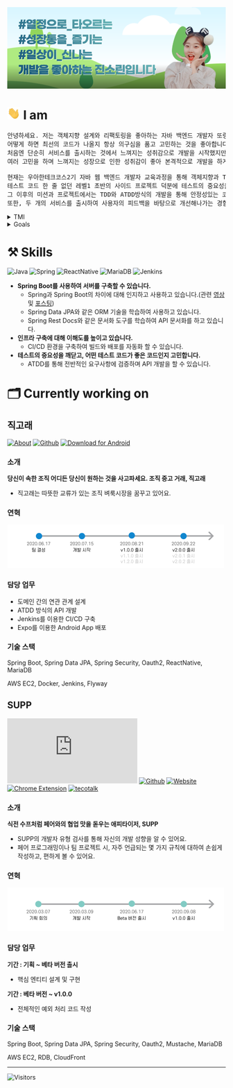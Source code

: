 <img src = "images/banner.png">

# <img src = "images/hello.gif" width = "30px"> I am

<pre>
안녕하세요. 저는 객체지향 설계와 리팩토링을 좋아하는 자바 백엔드 개발자 또링입니다. 
어떻게 하면 최선의 코드가 나올지 항상 의구심을 품고 고민하는 것을 좋아합니다.
처음엔 단순히 서비스를 출시하는 것에서 느껴지는 성취감으로 개발을 시작했지만,
여러 고민을 하며 느껴지는 성장으로 인한 성취감이 좋아 본격적으로 개발을 하게 되었습니다.

현재는 우아한테크코스2기 자바 웹 백엔드 개발자 교육과정을 통해 객체지향과 TDD, 클린 코드에 대해 학습하고 있습니다.
테스트 코드 한 줄 없던 레벨1 초반의 사이드 프로젝트 덕분에 테스트의 중요성을 깨달았습니다. 
그 이후의 미션과 프로젝트에서는 TDD와 ATDD방식의 개발을 통해 안정성있는 코드를 작성하고 있습니다.
또한, 두 개의 서비스를 출시하여 사용자의 피드백을 바탕으로 개선해나가는 경험도 하고 있습니다.
</pre>


<details>
<summary> TMI </summary>
<h3> 🧩 취미는 퍼즐입니다. </h3>
<pre>
- 엄청난 몰입감 덕분에 벌써 10년째 하고 있네요.
- 아직 못 맞춘 퍼즐도 있습니다.(고등학생 때 친구들에게 선물 받은 고흐의 별이 빛나는 밤 - 2000피스✨)
</pre>

<h3> 🗂 정리 및 기록 그리고 계획 세우는 것을 좋아합니다. (ESFJ) </h3>
<pre>
- 초~고등학생 때까지는 노트와 다이어리에 기록을
- 대학생 초반까지는 에버노트에 기록을
- 지금은 노션과 아이패드 굿노트 앱에 템플릿을 직접 만들어 기록합니다.
</pre>
</details>

<details>
<summary> Goals </summary>
<h3>🗓 2030</h3>
<pre>
🌎 <b>파워(기술)블로거</b>
    - 양보단 질로 승부하기
    - 코멘트로 활발한 토론하기
💪🏻 <b>하나를 깊게 이해하기</b>
    - 하나를 깊게 마스터하여 새로운 기술이나 처음 써보는 기술도 금방 익힐 수 있는 능력 갖추기
</pre>
<h3>🗓 2040</h3>
<pre>
👭 <b>친구 하고 싶은 사람</b>
    - 같은 40대에게도, 한참 어린 20대에게도, 조금 높은 50대에게도 친구 하고 싶은 사람
    - 모든 이의 의견을 잘 들어줄 수 있는 사람
    - 논리와 근거 없이 내 주장을 고집하지 않는 사람
💬 <b>회고 21년차</b> 
    - 내가 나에 대해 늘 고민하고 멈춰있지 않기
    - 발전하기 위해 노력하기
</pre>
</details>

    
# ⚒ Skills
![Java](https://img.shields.io/badge/java-%23ED8B00.svg?&style=for-the-badge&logo=java&logoColor=white)
![Spring](https://img.shields.io/badge/spring%20-%236DB33F.svg?&style=for-the-badge&logo=spring&logoColor=white)
![ReactNative](https://img.shields.io/badge/react_native%20-%2320232a.svg?&style=for-the-badge&logo=react&logoColor=%2361DAFB)
![MariaDB](https://img.shields.io/badge/MariaDB%20-%2320232a.svg?&style=for-the-badge&logo=MariaDB&logoColor=white)
![Jenkins](https://img.shields.io/badge/Jenkins%20-%2320232a.svg?&style=for-the-badge&logo=Jenkins&logoColor=white)

- **Spring Boot를 사용하여 서버를 구축할 수 있습니다.**
   - Spring과 Spring Boot의 차이에 대해 인지하고 사용하고 있습니다.(관련 [영상](https://www.youtube.com/watch?v=OdpPvdB7qZY) 및 [포스팅](https://ssoco.tistory.com/66?category=840029))
   - Spring Data JPA와 같은 ORM 기술을 학습하여 사용하고 있습니다.
   - Spring Rest Docs와 같은 문서화 도구를 학습하여 API 문서화를 하고 있습니다.
- **인프라 구축에 대해 이해도를 높이고 있습니다.**
   - CI/CD 환경을 구축하여 빌드와 배포를 자동화 할 수 있습니다.
- **테스트의 중요성을 깨닫고, 어떤 테스트 코드가 좋은 코드인지 고민합니다.**
   - ATDD를 통해 전반적인 요구사항에 검증하며 API 개발을 할 수 있습니다.


# 🗂 Currently working on

## 직고래

[![About](http://img.shields.io/badge/-_💡_About-blue?style=flat&link=https://sites.google.com/woowahan.com/wooteco-demo/%EC%A7%81%EA%B3%A0%EB%9E%98)](https://sites.google.com/woowahan.com/wooteco-demo/%EC%A7%81%EA%B3%A0%EB%9E%98) 
[![Github](http://img.shields.io/badge/-Github-black?style=flat&logo=Github&link=https://github.com/woowacourse-teams/2020-seller-lee-company)](https://github.com/woowacourse-teams/2020-seller-lee-company) 
[![Download for Android](http://img.shields.io/badge/-_📲_Download_for_Android-white?style=flat&link=https://play.google.com/store/apps/details?id=com.sellerleecompany.jikgorae&hl=en_US)](https://play.google.com/store/apps/details?id=com.sellerleecompany.jikgorae&hl=en_US)

### 소개
**당신이 속한 조직 어디든 당신이 원하는 것을 사고파세요. 조직 중고 거래, 직고래**
- 직고래는 따뜻한 교류가 있는 조직 벼룩시장을 꿈꾸고 있어요.

### 연혁
<img src = "images/jikgorae_history.png" width="500px">

### 담당 업무

- 도메인 간의 연관 관계 설계
- ATDD 방식의 API 개발
- Jenkins를 이용한 CI/CD 구축
- Expo를 이용한 Android App 배포 

### 기술 스택
Spring Boot, Spring Data JPA, Spring Security, Oauth2, ReactNative, MariaDB

AWS EC2, Docker, Jenkins, Flyway

## SUPP
[![About](http://img.shields.io/badge/-_💡_About-blue?style=flat&link=https://github.com/woowa-supp/supp/blob/master/README.md)](https://github.com/woowa-supp/supp/blob/master/README.md) [![Github](http://img.shields.io/badge/-Github-black?style=flat&logo=Github&link=https://github.com/woowa-supp)](https://github.com/woowa-supp) [![Website](http://img.shields.io/badge/-_🌎_Website-white?style=flat&link=https://d10qlfpm4ciz64.cloudfront.net/)](https://d10qlfpm4ciz64.cloudfront.net/)
[![Chrome Extension](http://img.shields.io/badge/-_🎁_Chrome_Extension-white?style=flat&link=https://chrome.google.com/webstore/detail/supp-chrome-extension/ohpbfpoinegeoajhhpolgghcfmcbflnc?hl=ko&authuser=1)](https://chrome.google.com/webstore/detail/supp-chrome-extension/ohpbfpoinegeoajhhpolgghcfmcbflnc?hl=ko&authuser=1)
[![tecotalk](http://img.shields.io/badge/-_🎤_Tecotalk-white?style=flat&link=https://www.youtube.com/watch?v=ndVYCPm-LH4)](https://www.youtube.com/watch?v=ndVYCPm-LH4)

### 소개
**식전 수프처럼 페어와의 협업 맛을 돋우는 애피타이저, SUPP**
- SUPP의 개발자 유형 검사를 통해 자신의 개발 성향을 알 수 있어요.
- 페어 프로그래밍이나 팀 프로젝트 시, 자주 언급되는 몇 가지 규칙에 대하여 손쉽게 작성하고, 편하게 볼 수 있어요.

### 연혁
<img src = "images/supp_history.png" width="500px">


### 담당 업무
**기간 : 기획 ~ 베타 버전 출시**
- 핵심 엔티티 설계 및 구현

**기간 : 베타 버전 ~ v1.0.0**
- 전체적인 예외 처리 코드 작성

### 기술 스택
Spring Boot, Spring Data JPA, Spring Security, Oauth2, Mustache, MariaDB

AWS EC2, RDB, CloudFront
<br>

---

![Visitors](https://komarev.com/ghpvc/?username=jnsorn&label=visitors&color=yellowgreen)
